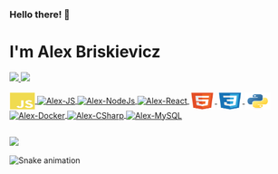 ### Hello there! 👋
# I'm Alex Briskievicz

<head>
  <link rel="stylesheet" href="https://cdn.jsdelivr.net/gh/devicons/devicon@v2.14.0/devicon.min.css">
</head>
<body> 
<div>
  <a href="https://github.com/Alexbriskievicz">
  <img height="180em" src="https://github-readme-stats.vercel.app/api?username=Alexbriskievicz&show_icons=true&theme=dracula&include_all_commits=true&count_private=true"/>
  <img height="180em" src="https://github-readme-stats.vercel.app/api/top-langs/?username=Alexbriskievicz&layout=compact&langs_count=7&theme=dracula"/>
</div>
  
<div style="display: inline_block"><br>
  <img align="center" alt="Alex-JS" height="30" width="45" src="https://raw.githubusercontent.com/devicons/devicon/master/icons/javascript/javascript-plain.svg">
  <img align="center" alt="Alex-JS" height="30" width="45" src="https://cdn.jsdelivr.net/gh/devicons/devicon/icons/typescript/typescript-original.svg">
  <img align="center" alt="Alex-NodeJs" height="30" src="https://cdn.jsdelivr.net/gh/devicons/devicon/icons/nodejs/nodejs-original.svg" /> 
  <img align="center" alt="Alex-React" height="30" width="45" src="https://cdn.jsdelivr.net/gh/devicons/devicon/icons/react/react-original-wordmark.svg">                           <img align="center" alt="Alex-HTML" height="30" width="45" src="https://raw.githubusercontent.com/devicons/devicon/master/icons/html5/html5-original.svg">
  <img align="center" alt="Alex-CSS" height="30" width="45" src="https://raw.githubusercontent.com/devicons/devicon/master/icons/css3/css3-original.svg">
  <img align="center" alt="Alex-Python" height="30" width="45" src="https://raw.githubusercontent.com/devicons/devicon/master/icons/python/python-original.svg">
  <img align="center" alt="Alex-Docker" height="35" width="45" src="https://cdn.jsdelivr.net/gh/devicons/devicon/icons/docker/docker-original.svg" />
  <img align="center" alt="Alex-CSharp" height="30" width="45" src="https://cdn.jsdelivr.net/gh/devicons/devicon/icons/csharp/csharp-original.svg" />
  <img align="center" alt="Alex-MySQL" height="30" width="45" src="https://cdn.jsdelivr.net/gh/devicons/devicon/icons/mysql/mysql-plain-wordmark.svg">                                                                                                                                              
                                                                                                                                               
                                                                                                                                                 
                                                                                                                                                 
</div> 
 
 ##
  <div> 
  
  
 
  <a href="https://www.linkedin.com/in/alexbriskievicz" target="_blank"><img src="https://img.shields.io/badge/-LinkedIn-%230077B5?style=for-the-badge&logo=linkedin&logoColor=white" target="_blank"></a> 
 
![Snake animation](https://github.com/alexbriskievicz/Alexbriskievicz/blob/output/github-contribution-grid-snake.svg)
</div>
</body>
 

 

